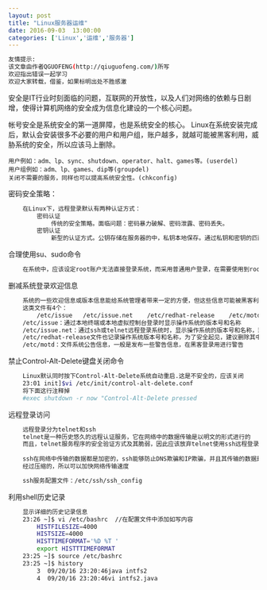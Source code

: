 ```yaml
---
layout: post
title: "Linux服务器运维"
date: 2016-09-03  13:00:00
categories: ['Linux','运维','服务器']
---
```

```bash
友情提示:
该文章由作者QGUOFENG(http://qiuguofeng.com/)所写
欢迎指出错误一起学习
欢迎大家转载，借鉴，如果标明出处不胜感激
```

安全是IT行业时刻面临的问题，互联网的开放性，以及人们对网络的依赖与日剧增，使得计算机网络的安全成为信息化建设的一个核心问题。

帐号安全是系统安全的第一道屏障，也是系统安全的核心。
	Linux在系统安装完成后，默认会安装很多不必要的用户和用户组，账户越多，就越可能被黑客利用，威胁系统的安全，所以应该马上删除。
<!--more-->
	用户例如：adm、lp、sync、shutdown、operator、halt、games等。(userdel)
	用户组例如：adm、lp、games、dip等(groupdel)
	关闭不需要的服务，同样也可以提高系统安全性。(chkconfig)

密码安全策略：
```bash
	在Linux下，远程登录默认有两种认证方式：
		密码认证
			传统的安全策略。面临问题：密码暴力破解、密码泄露、密码丢失。
		密钥认证
			新型的认证方式。公钥存储在服务器的中，私钥本地保存。通过私钥和密钥的匹配认证，确定对方身份。避免了暴力破解的危险。只要密钥不丢失，一般就可以保证认证的安全性		    通常使用Openssh软件所提供的sshd服务来进行ssh连接。
```
合理使用su、sudo命令
```bash
	在系统中，应该设定root账户无法直接登录系统，而采用普通用户登录，在需要使用到root权限是在su到root下。由于大多数的管理命令都是由root来管理、如果都给每个用户root密码，这将加大root密码泄露的风险，威胁到系统的安全。这时sudo就派上了用场，通过设置sudo给某些可信任的用以一些root权限，并让其用自己的帐号的密码来确认并执行任务。这样提高了系统的管理，并且减少了root登录的次数和管理时间，提要的系统的安全性能。	
```
删减系统登录欢迎信息
```bash
	系统的一些欢迎信息或版本信息能给系统管理者带来一定的方便，但这些信息可能被黑客利用，从而成为攻击系统的帮凶，所以应该修改或删除系统欢迎信息文件。
	这类文件有4个：
		/etc/issue   /etc/issue.net    /etc/redhat-release    /etc/motd
	/etc/issue：通过本地终端或本地虚拟控制台登录时显示操作系统的版本号和名称
	/etc/issue.net：通过ssh或telnet远程登录系统时，显示操作系统的版本号和名称，默认ssh登录时不显示，在/etc/ssh/sshd_config添加Banner /etc/issue.net,建议删除信息或修改信息
	/etc/redhat-release文件也记录操作系统版本号和名称，为了安全起见，建议删除其中内容
	/etc/motd：文件系统公告信息，一般是发布一些警告信息，在黑客登录用进行警告
```
禁止Control-Alt-Delete键盘关闭命令
```bash
	Linux默认同时按下Control-Alt-Delete系统自动重启.这是不安全的，应该关闭
	23:01 init]$vi /etc/init/control-alt-delete.conf
	将下面这行注释掉 
	#exec shutdown -r now "Control-Alt-Delete pressed
```
远程登录访问
```bash
	远程登录分为telnet和ssh
	telnet是一种历史悠久的远程认证服务，它在网络中的数据传输是以明文的形式进行的
	而且，telnet服务程序的安全验证方式及其脆弱，因此应该放弃telnet使用ssh远程登录
	
	ssh在网络中传输的数据都是加密的，ssh能够防止DNS欺骗和IP欺骗，并且其传输的数据是
	经过压缩的，所以可以加快网络传输速度

	ssh服务配置文件：/etc/ssh/ssh_config
```
利用shell历史记录
```bash
	显示详细的历史记录信息
	23:26 ~]$ vi /etc/bashrc  //在配置文件中添加如写内容
		HISTFILESIZE=4000
		HISTSIZE=4000
		HISTTIMEFORMAT='%D %T '
		export HISTTTIMEFORMAT
	23:25 ~]$ source /etc/bashrc 
	23:25 ~]$ history 
    	3  09/20/16 23:20:46java intfs2
    	4  09/20/16 23:20:46vi intfs2.java 
```
	

